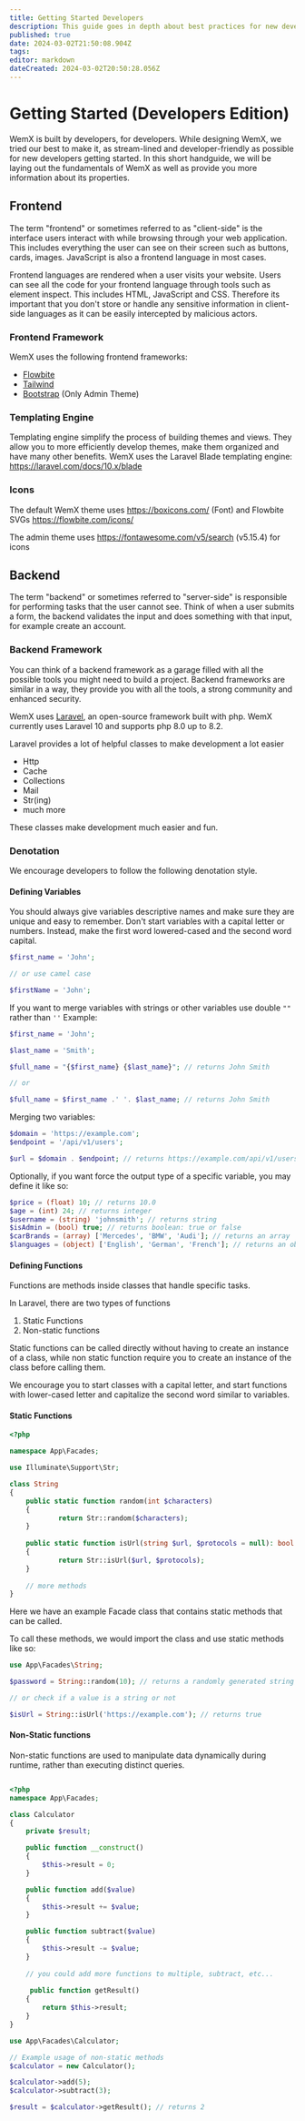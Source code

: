 ```yaml
---
title: Getting Started Developers
description: This guide goes in depth about best practices for new developers getting started with WemX
published: true
date: 2024-03-02T21:50:08.904Z
tags: 
editor: markdown
dateCreated: 2024-03-02T20:50:28.056Z
---
```


# Getting Started (Developers Edition)

WemX is built by developers, for developers. While designing WemX, we tried our best to make it, as stream-lined and developer-friendly as possible for new developers getting started. In this short handguide, we will be laying out the fundamentals of WemX as well as provide you more information about its properties.

## Frontend

The term "frontend" or sometimes referred to as "client-side" is the interface users interact with while browsing through your web application. This includes everything the user can see on their screen such as buttons, cards, images. JavaScript is also a frontend language in most cases.

Frontend languages are rendered when a user visits your website. Users can see all the code for your frontend language through tools such as element inspect. This includes HTML, JavaScript and CSS. Therefore its important that you don't store or handle any sensitive information in client-side languages as it can be easily intercepted by malicious actors.

### Frontend Framework

WemX uses the following frontend frameworks:
- [Flowbite](https://flowbite.com/)
- [Tailwind](https://tailwindcss.com/)
- [Bootstrap](https://getbootstrap.com/) (Only Admin Theme)

### Templating Engine

Templating engine simplify the process of building themes and views. They allow you to more efficiently develop themes, make them organized and have many other benefits. WemX uses the Laravel Blade templating engine: https://laravel.com/docs/10.x/blade

### Icons

The default WemX theme uses https://boxicons.com/ (Font) and Flowbite SVGs https://flowbite.com/icons/

The admin theme uses https://fontawesome.com/v5/search (v5.15.4) for icons

## Backend

The term "backend" or sometimes referred to "server-side" is responsible for performing tasks that the user cannot see. Think of when a user submits a form, the backend validates the input and does something with that input, for example create an account.

### Backend Framework

You can think of a backend framework as a garage filled with all the possible tools you might need to build a project. Backend frameworks are similar in a way, they provide you with all the tools, a strong community and enhanced security.

WemX uses [Laravel](https://laravel.com/), an open-source framework built with php. WemX currently uses Laravel 10 and supports php 8.0 up to 8.2.

Laravel provides a lot of helpful classes to make development a lot easier
- Http
- Cache
- Collections
- Mail
- Str(ing)
- much more

These classes make development much easier and fun.

### Denotation

We encourage developers to follow the following denotation style.

#### Defining Variables

You should always give variables descriptive names and make sure they are unique and easy to remember. Don't start variables with a capital letter or numbers. Instead, make the first word lowered-cased and the second word capital.
```php
$first_name = 'John';

// or use camel case

$firstName = 'John';
```

If you want to merge variables with strings or other variables use double `""` rather than `''`
Example:

```php
$first_name = 'John';

$last_name = 'Smith';

$full_name = "{$first_name} {$last_name}"; // returns John Smith

// or

$full_name = $first_name .' '. $last_name; // returns John Smith
```

Merging two variables:

```php
$domain = 'https://example.com';
$endpoint = '/api/v1/users';

$url = $domain . $endpoint; // returns https://example.com/api/v1/users
```

Optionally, if you want force the output type of a specific variable, you may define it like so:

```php
$price = (float) 10; // returns 10.0
$age = (int) 24; // returns integer
$username = (string) 'johnsmith'; // returns string
$isAdmin = (bool) true; // returns boolean: true or false
$carBrands = (array) ['Mercedes', 'BMW', 'Audi']; // returns an array
$languages = (object) ['English', 'German', 'French']; // returns an object
```

#### Defining Functions

Functions are methods inside classes that handle specific tasks.

In Laravel, there are two types of functions

1. Static Functions
2. Non-static functions

Static functions can be called directly without having to create an instance of a class, while non static function require you to create an instance of the class before calling them.

We encourage you to start classes with a capital letter, and start functions with lower-cased letter and capitalize the second word similar to variables.

#### Static Functions

```php
<?php

namespace App\Facades;

use Illuminate\Support\Str;

class String
{
	public static function random(int $characters)
    {
    		return Str::random($characters);
    }
    
    public static function isUrl(string $url, $protocols = null): bool
    {
    		return Str::isUrl($url, $protocols);
    }
    
    // more methods
}
```

Here we have an example Facade class that contains static methods that can be called.

To call these methods, we would import the class and use static methods like so:

```php
use App\Facades\String;

$password = String::random(10); // returns a randomly generated string

// or check if a value is a string or not

$isUrl = String::isUrl('https://example.com'); // returns true
```

#### Non-Static functions

Non-static functions are used to manipulate data dynamically during runtime, rather than executing distinct queries.

```php

<?php
namespace App\Facades;

class Calculator
{
    private $result;

    public function __construct()
    {
        $this->result = 0;
    }

    public function add($value)
    {
        $this->result += $value;
    }

    public function subtract($value)
    {
        $this->result -= $value;
    }
    
    // you could add more functions to multiple, subtract, etc...
    
     public function getResult()
    {
        return $this->result;
    }
}
```

```php
use App\Facades\Calculator;

// Example usage of non-static methods
$calculator = new Calculator();

$calculator->add(5);
$calculator->subtract(3);

$result = $calculator->getResult(); // returns 2
```